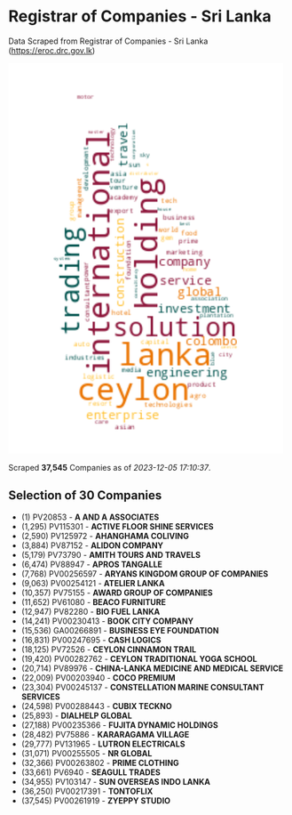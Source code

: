 # Registrar of Companies - Sri Lanka

Data Scraped from Registrar of Companies - Sri Lanka (https://eroc.drc.gov.lk)

![word-cloud](data/word_cloud.png)

Scraped **37,545** Companies as of *2023-12-05 17:10:37*.


## Selection of 30 Companies

* (1) PV20853 - **A AND A ASSOCIATES**
* (1,295) PV115301 - **ACTIVE FLOOR SHINE SERVICES**
* (2,590) PV125972 - **AHANGHAMA COLIVING**
* (3,884) PV87152 - **ALIDON COMPANY**
* (5,179) PV73790 - **AMITH TOURS AND TRAVELS**
* (6,474) PV88947 - **APROS TANGALLE**
* (7,768) PV00256597 - **ARYANS KINGDOM GROUP OF COMPANIES**
* (9,063) PV00254121 - **ATELIER LANKA**
* (10,357) PV75155 - **AWARD GROUP OF COMPANIES**
* (11,652) PV61080 - **BEACO FURNITURE**
* (12,947) PV82280 - **BIO FUEL LANKA**
* (14,241) PV00230413 - **BOOK CITY COMPANY**
* (15,536) GA00266891 - **BUSINESS EYE FOUNDATION**
* (16,831) PV00247695 - **CASH LOGICS**
* (18,125) PV72526 - **CEYLON CINNAMON TRAIL**
* (19,420) PV00282762 - **CEYLON TRADITIONAL YOGA SCHOOL**
* (20,714) PV89976 - **CHINA-LANKA MEDICINE AND MEDICAL SERVICE**
* (22,009) PV00203940 - **COCO PREMIUM**
* (23,304) PV00245137 - **CONSTELLATION MARINE CONSULTANT SERVICES**
* (24,598) PV00288443 - **CUBIX TECKNO**
* (25,893)  - **DIALHELP GLOBAL**
* (27,188) PV00235366 - **FUJITA DYNAMIC HOLDINGS**
* (28,482) PV75886 - **KARARAGAMA VILLAGE**
* (29,777) PV131965 - **LUTRON ELECTRICALS**
* (31,071) PV00255505 - **NR GLOBAL**
* (32,366) PV00263802 - **PRIME CLOTHING**
* (33,661) PV6940 - **SEAGULL TRADES**
* (34,955) PV103147 - **SUN OVERSEAS INDO LANKA**
* (36,250) PV00217391 - **TONTOFLIX**
* (37,545) PV00261919 - **ZYEPPY STUDIO**
